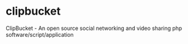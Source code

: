 clipbucket
==========

ClipBucket - An open source social networking and video sharing php software/script/application